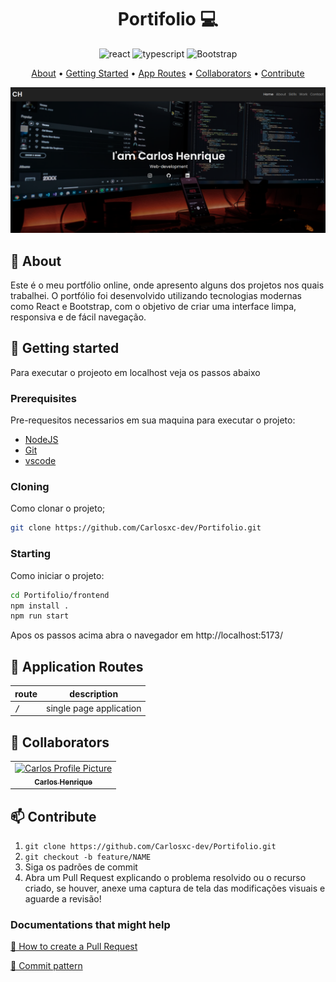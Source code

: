 [TYPESCRIPT__BADGE]: https://img.shields.io/badge/typescript-D4FAFF?style=for-the-badge&logo=typescript
[REACT__BADGE]: https://img.shields.io/badge/React-005CFE?style=for-the-badge&logo=react
[PROJECT__BADGE]: https://img.shields.io/badge/📱Visit_this_project-000?style=for-the-badge&logo=project
[PROJECT__URL]: https://github.com/Fernanda-Kipper/Readme-Templates

<h1 align="center" style="font-weight: bold;">Portifolio 💻</h1>

<div align="center">

![react][REACT__BADGE]
![typescript][TYPESCRIPT__BADGE]
![Bootstrap](https://img.shields.io/badge/bootstrap-%238511FA.svg?style=for-the-badge&logo=bootstrap&logoColor=white)

</div>

<p align="center">
 <a href="#about">About</a> • 
 <a href="#started">Getting Started</a> • 
  <a href="#started">App Routes</a> • 
  <a href="#colab">Collaborators</a> •
 <a href="#contribute">Contribute</a>
</p>

<p align="center">
    <img src="./screen.png" alt="Image Example" width="700px">
</p>

<h2 id="about">📌 About</h2>

Este é o meu portfólio online, onde apresento alguns dos projetos nos quais trabalhei. O portfólio foi desenvolvido utilizando tecnologias modernas como React e Bootstrap, com o objetivo de criar uma interface limpa, responsiva e de fácil navegação.

<h2 id="started">🚀 Getting started</h2>

Para executar o projeoto em localhost veja os passos abaixo

<h3>Prerequisites</h3>

Pre-requesitos necessarios em sua maquina para executar o projeto:

- [NodeJS](https://nodejs.org/en)
- [Git](https://git-scm.com/downloads)
- [vscode](https://code.visualstudio.com/)

<h3>Cloning</h3>

Como clonar o projeto;

```bash
git clone https://github.com/Carlosxc-dev/Portifolio.git
```

<h3>Starting</h3>

Como iniciar o projeto:

```bash
cd Portifolio/frontend
npm install .
npm run start
```

Apos os passos acima abra o navegador em http://localhost:5173/

<h2 id="routes">📍 Application Routes</h2>

| route        | description             |
| ------------ | ----------------------- |
| <kbd>/</kbd> | single page application |

<h2 id="colab">🤝 Collaborators</h2>

<table>
  <tr>
    <td align="center">
      <a href="#">
        <img src="https://avatars.githubusercontent.com/u/61745249?s=400&u=743a07edff42551fed704856e78c3a9e3f556580&v=4" width="100px;" alt="Carlos Profile Picture"/><br>
        <sub>
          <b>Carlos Henrique</b>
        </sub>
      </a>
    </td>
  </tr>
</table>

<h2 id="contribute">📫 Contribute</h2>

1. `git clone https://github.com/Carlosxc-dev/Portifolio.git`
2. `git checkout -b feature/NAME`
3. Siga os padrões de commit
4. Abra um Pull Request explicando o problema resolvido ou o recurso criado, se houver, anexe uma captura de tela das modificações visuais e aguarde a revisão!

<h3>Documentations that might help</h3>

[📝 How to create a Pull Request](https://www.atlassian.com/br/git/tutorials/making-a-pull-request)

[💾 Commit pattern](https://gist.github.com/joshbuchea/6f47e86d2510bce28f8e7f42ae84c716)
